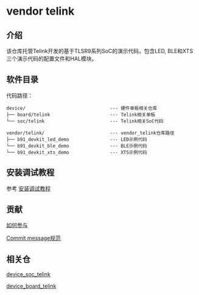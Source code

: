 # vendor telink

## 介绍

该仓库托管Telink开发的基于TLSR9系列SoC的演示代码，包含LED, BLE和XTS三个演示代码的配置文件和HAL模块。

## 软件目录

代码路径：

```
device/                               --- 硬件单板相关仓库
├── board/telink                      --- Telink相关单板
└── soc/telink                        --- Telink相关SoC代码

vendor/telink/                        --- vendor_telink仓库路径
├── b91_devkit_led_demo               --- LED示例代码
└── b91_devkit_ble_demo               --- BLE示例代码
└── b91_devkit_xts_demo               --- XTS示例代码
```

## 安装调试教程

参考 [安装调试教程](https://gitee.com/openharmony-sig/device_soc_telink/blob/master/README.md)

## 贡献

[如何参与](https://gitee.com/openharmony/docs/blob/HEAD/zh-cn/contribute/%E5%8F%82%E4%B8%8E%E8%B4%A1%E7%8C%AE.md)

[Commit message规范](https://gitee.com/openharmony/device_qemu/wikis/Commit%20message%E8%A7%84%E8%8C%83?sort_id=4042860)

## 相关仓

[device\_soc\_telink](https://gitee.com/openharmony-sig/device_soc_telink)

[device\_board\_telink](https://gitee.com/openharmony-sig/device_board_telink)
